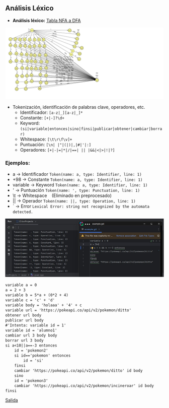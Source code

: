 ## Análisis Léxico
- **Análisis léxico:**
  [Tabla NFA a DFA](https://docs.google.com/spreadsheets/d/1d-Ae-Xse4y_mCXiTdAH2pxOPNWBGBultBXIrC_2EEV8/edit?usp=sharing)

![Automata](/resources/analizador_Lexico.jpg)
- Tokenización, identificación de palabras clave, operadores, etc.
    - Identificador: ```[a-z|_][a-z|_]*```
    - Constante: ```[+|-]?\d+```
    - Keyword: ```(si|variable|entonces|sino|finsi|publicar|obtener|cambiar|borrar)```
    - Whitespace: ```[\t\r\f\v]+```
    - Puntuación: ```[\n| |"|(|)|,|#|'|:]```
    - Operadores: ```[+|-|=|*|/|==| || |&&|<|>|!|?]```
### **Ejemplos:**
- a -> Identificador `Token(name: a, type: Identifier, line: 1)`
- +98 -> Constante `Token(name: a, type: Identifier, line: 1)`
- variable -> Keyword `Token(name: a, type: Identifier, line: 1)`
- ' -> Puntuación `Token(name: ', type: Punctuation, line: 1)`
- \t -> Whitespace ` ` (Eliminado en preprocesado)
- || -> Operador `Token(name: ||, type: Operation, line: 1)`
- \` -> Error `Lexical Error: string not recognized by the automata detected.`

![Ejemplo de éxito](/resources/lexerCorrect.jpg)

````
variable a = 0
a = 2 + 3
variable b = 5*a + (0*2 + 4)
variable c = 'c' + 'd'
variable body = 'holaaa' + '4' + c
variable url = 'https://pokeapi.co/api/v2/pokemon/ditto'
obtener url body
publicar url body
#'Intenta: variable id = 1'
variable id = 'alumno1'
cambiar url 3 body body
borrar url 3 body
si a<10||a==-3 entonces
    id = 'pokemon2'
    si id=='pokemon' entonces
        id = 'si'
    finsi
    cambiar 'https://pokeapi.co/api/v2/pokemon/ditto' id body
    sino
    id = 'pokemon3'
    cambiar 'https://pokeapi.co/api/v2/pokemon/incineroar' id body
finsi
````
[Salida](Test/LexerValid.md)
